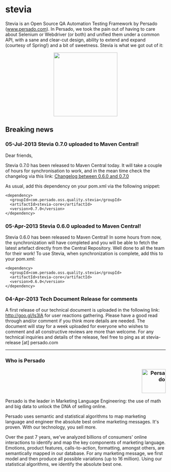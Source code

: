 stevia
======

Stevia is an Open Source QA Automation Testing Framework by Persado (www.persado.com). In Persado, we took the pain out of having to care about Selenium or Webdriver (or both) and unified them under a common API, with a sane and clear-cut design, ability to extend and expand (courtesy of Spring!) and a bit of sweetness. Stevia is what we got out of it: 

<p align="center"><img src="https://raw.github.com/persado/stevia/master/doc/stevia-logo.png" width="200"> </p>

## Breaking news

### 05-Jul-2013 Stevia 0.7.0 uploaded to Maven Central!
Dear friends,

Stevia 0.7.0 has been released to Maven Central today. It will take a couple of hours for synchronisation to work, and in the mean time check the changelog via this link: <a href="https://github.com/persado/stevia/compare/stevia-core-0.6.0...stevia-core-0.7.0">Changelog between 0.6.0 and 0.7.0</a>

As usual, add this dependency on your pom.xml via the following snippet:

```
<dependency>
  <groupId>com.persado.oss.quality.stevia</groupId>
  <artifactId>stevia-core</artifactId>
  <version>0.7.0</version>
</dependency>
```


### 05-Apr-2013 Stevia 0.6.0 uploaded to Maven Central!
Stevia 0.6.0 has been released to Maven Central! In some hours from now, the synchronization will have completed and you will be able to fetch the latest artefact directly from the Central Repository. Well done to all the team for their work!
To use Stevia, when synchronization is complete, add this to your pom.xml:

```
<dependency>
  <groupId>com.persado.oss.quality.stevia</groupId>
  <artifactId>stevia-core</artifactId>
  <version>0.6.0</version>
</dependency>
```

### 04-Apr-2013 Tech Document Release for comments
A first release of our technical document is uploaded in the following link: http://goo.gl/Is3lA for user reactions gathering. Please have a good read through and/or comment if you think more details are needed.  The document will stay for a week uploaded for everyone who wishes to comment and all constructive reviews are more than welcome. For any technical inquiries and details of the release, feel free to ping as at stevia-release [at] persado.com

* * *

### Who is Persado <p align="right"><img alt="Persado" width="75" src="http://www.persado.com/templates/youandigraphics/images/logo.png"></p>
Persado is the leader in Marketing Language Engineering: the use of math and big data to unlock the DNA of selling online. 

Persado uses semantic and statistical algorithms to map marketing language and engineer the absolute best online marketing messages. It's proven. With our technology, you sell more. 

Over the past 7 years, we've analyzed billions of consumers' online interactions to identify and map the key components of marketing language. Emotions, product features, calls-to-action, formatting, amongst others, are semantically mapped in our database. For any marketing message, we first model and then produce all possible variations (up to 16 million). Using our statistical algorithms, we identify the absolute best one.




